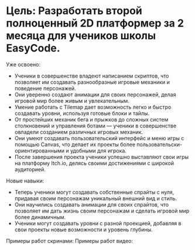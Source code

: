# Цель: Разработать второй полноценный 2D платформер за 2 месяца для учеников школы EasyCode.

Уже освоено:

- Ученики в совершенстве владеют написанием скриптов, что позволяет им создавать разнообразные игровые механики и поведение персонажей.
- Они уверенно создают анимации для своих персонажей, делая игровой мир более живым и увлекательным.
- Умение работать с Tilemap дает возможность легко и быстро создавать уровни, используя готовые блоки и тайлы.
- От простейших механик бега и прыжков до сложных систем столкновений и управления ботами — ученики в совершенстве овладели созданием различных игровых механик.
- Они умеют создавать пользовательский интерфейс и меню игры с помощью Canvas, что делает их проекты более пользовательски-ориентированными и удобными для игрока.
- После завершения проекта ученики успешно выставляют свои игры на платформу Itch.io, делясь своими достижениями с широкой аудиторией.

Новые навыки:

- Теперь ученики могут создавать собственные спрайты с нуля, придавая своим персонажам уникальный внешний вид и стиль.
- Они научились создавать анимации для своих спрайтов, что позволяет им дать жизнь своим персонажам и сделать игровой мир более динамичным.
- Ученики могут создавать уровни с разной проекцией, добавляя в свои проекты новые возможности и уровень глубины.

Примеры работ скринами:
Примеры работ видео:
 
